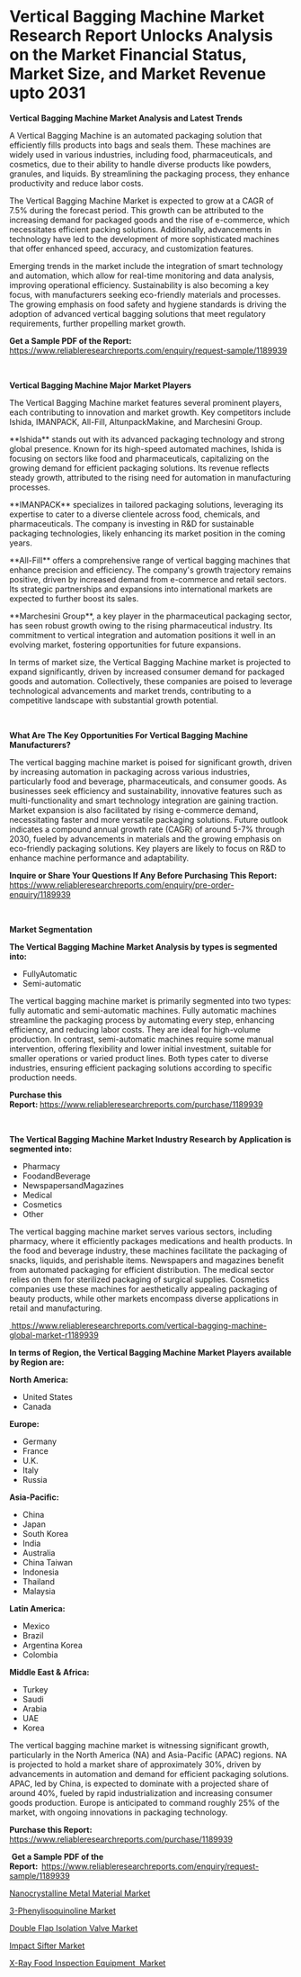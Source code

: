 <p><h1>Vertical Bagging Machine Market Research Report Unlocks Analysis on the Market Financial Status, Market Size, and Market Revenue upto 2031</h1></p><p><strong>Vertical Bagging Machine Market Analysis and Latest Trends</strong></p>
<p><p>A Vertical Bagging Machine is an automated packaging solution that efficiently fills products into bags and seals them. These machines are widely used in various industries, including food, pharmaceuticals, and cosmetics, due to their ability to handle diverse products like powders, granules, and liquids. By streamlining the packaging process, they enhance productivity and reduce labor costs.</p><p>The Vertical Bagging Machine Market is expected to grow at a CAGR of 7.5% during the forecast period. This growth can be attributed to the increasing demand for packaged goods and the rise of e-commerce, which necessitates efficient packing solutions. Additionally, advancements in technology have led to the development of more sophisticated machines that offer enhanced speed, accuracy, and customization features.</p><p>Emerging trends in the market include the integration of smart technology and automation, which allow for real-time monitoring and data analysis, improving operational efficiency. Sustainability is also becoming a key focus, with manufacturers seeking eco-friendly materials and processes. The growing emphasis on food safety and hygiene standards is driving the adoption of advanced vertical bagging solutions that meet regulatory requirements, further propelling market growth.</p></p>
<p><strong>Get a Sample PDF of the Report:&nbsp;</strong> <a href="https://www.reliableresearchreports.com/enquiry/request-sample/1189939?utm_campaign=36&utm_medium=2&utm_source=Github&utm_content=ia&utm_term=30102024&utm_id=vertical-bagging-machine">https://www.reliableresearchreports.com/enquiry/request-sample/1189939</a></p>
<p>&nbsp;</p>
<p><strong>Vertical Bagging Machine Major Market Players</strong></p>
<p><p>The Vertical Bagging Machine market features several prominent players, each contributing to innovation and market growth. Key competitors include Ishida, IMANPACK, All-Fill, AltunpackMakine, and Marchesini Group. </p><p>**Ishida** stands out with its advanced packaging technology and strong global presence. Known for its high-speed automated machines, Ishida is focusing on sectors like food and pharmaceuticals, capitalizing on the growing demand for efficient packaging solutions. Its revenue reflects steady growth, attributed to the rising need for automation in manufacturing processes.</p><p>**IMANPACK** specializes in tailored packaging solutions, leveraging its expertise to cater to a diverse clientele across food, chemicals, and pharmaceuticals. The company is investing in R&D for sustainable packaging technologies, likely enhancing its market position in the coming years. </p><p>**All-Fill** offers a comprehensive range of vertical bagging machines that enhance precision and efficiency. The company's growth trajectory remains positive, driven by increased demand from e-commerce and retail sectors. Its strategic partnerships and expansions into international markets are expected to further boost its sales.</p><p>**Marchesini Group**, a key player in the pharmaceutical packaging sector, has seen robust growth owing to the rising pharmaceutical industry. Its commitment to vertical integration and automation positions it well in an evolving market, fostering opportunities for future expansions.</p><p>In terms of market size, the Vertical Bagging Machine market is projected to expand significantly, driven by increased consumer demand for packaged goods and automation. Collectively, these companies are poised to leverage technological advancements and market trends, contributing to a competitive landscape with substantial growth potential.</p></p>
<p>&nbsp;</p>
<p><strong>What Are The Key Opportunities For Vertical Bagging Machine Manufacturers?</strong></p>
<p><p>The vertical bagging machine market is poised for significant growth, driven by increasing automation in packaging across various industries, particularly food and beverage, pharmaceuticals, and consumer goods. As businesses seek efficiency and sustainability, innovative features such as multi-functionality and smart technology integration are gaining traction. Market expansion is also facilitated by rising e-commerce demand, necessitating faster and more versatile packaging solutions. Future outlook indicates a compound annual growth rate (CAGR) of around 5-7% through 2030, fueled by advancements in materials and the growing emphasis on eco-friendly packaging solutions. Key players are likely to focus on R&D to enhance machine performance and adaptability.</p></p>
<p><strong>Inquire or Share Your Questions If Any Before Purchasing This Report:</strong> <a href="https://www.reliableresearchreports.com/enquiry/pre-order-enquiry/1189939?utm_campaign=36&utm_medium=2&utm_source=Github&utm_content=ia&utm_term=30102024&utm_id=vertical-bagging-machine">https://www.reliableresearchreports.com/enquiry/pre-order-enquiry/1189939</a></p>
<p>&nbsp;</p>
<p><strong>Market Segmentation</strong></p>
<p><strong>The Vertical Bagging Machine Market Analysis by types is segmented into:</strong></p>
<p><ul><li>FullyAutomatic</li><li>Semi-automatic</li></ul></p>
<p><p>The vertical bagging machine market is primarily segmented into two types: fully automatic and semi-automatic machines. Fully automatic machines streamline the packaging process by automating every step, enhancing efficiency, and reducing labor costs. They are ideal for high-volume production. In contrast, semi-automatic machines require some manual intervention, offering flexibility and lower initial investment, suitable for smaller operations or varied product lines. Both types cater to diverse industries, ensuring efficient packaging solutions according to specific production needs.</p></p>
<p><strong>Purchase this Report:&nbsp;</strong><a href="https://www.reliableresearchreports.com/purchase/1189939?utm_campaign=36&utm_medium=2&utm_source=Github&utm_content=ia&utm_term=30102024&utm_id=vertical-bagging-machine">https://www.reliableresearchreports.com/purchase/1189939</a></p>
<p>&nbsp;</p>
<p><strong>The Vertical Bagging Machine Market Industry Research by Application is segmented into:</strong></p>
<p><ul><li>Pharmacy</li><li>FoodandBeverage</li><li>NewspapersandMagazines</li><li>Medical</li><li>Cosmetics</li><li>Other</li></ul></p>
<p><p>The vertical bagging machine market serves various sectors, including pharmacy, where it efficiently packages medications and health products. In the food and beverage industry, these machines facilitate the packaging of snacks, liquids, and perishable items. Newspapers and magazines benefit from automated packaging for efficient distribution. The medical sector relies on them for sterilized packaging of surgical supplies. Cosmetics companies use these machines for aesthetically appealing packaging of beauty products, while other markets encompass diverse applications in retail and manufacturing.</p></p>
<p><a href="https://www.reliableresearchreports.com/vertical-bagging-machine-global-market-r1189939?utm_campaign=36&utm_medium=2&utm_source=Github&utm_content=ia&utm_term=30102024&utm_id=vertical-bagging-machine">&nbsp;https://www.reliableresearchreports.com/vertical-bagging-machine-global-market-r1189939</a></p>
<p><strong>In terms of Region, the Vertical Bagging Machine Market Players available by Region are:</strong></p>
<p>
    <p> <strong> North America: </strong>
        <ul>
            <li>United States</li>
            <li>Canada</li>
        </ul>
        </p> 
    <p> <strong> Europe: </strong>
        <ul>
            <li>Germany</li>
            <li>France</li>
            <li>U.K.</li>
            <li>Italy</li>
            <li>Russia</li>
        </ul>
        </p> 
    <p> <strong> Asia-Pacific: </strong>
        <ul>
            <li>China</li>
            <li>Japan</li>
            <li>South Korea</li>
            <li>India</li>
            <li>Australia</li>
            <li>China Taiwan</li>
            <li>Indonesia</li>
            <li>Thailand</li>
            <li>Malaysia</li>
        </ul>
        </p> 
    <p> <strong> Latin America: </strong>
        <ul>
            <li>Mexico</li>
            <li>Brazil</li>
            <li>Argentina Korea</li>
            <li>Colombia</li>
        </ul>
        </p> 
    <p> <strong> Middle East & Africa: </strong>
        <ul>
            <li>Turkey</li>
            <li>Saudi</li>
            <li>Arabia</li>
            <li>UAE</li>
            <li>Korea</li>
        </ul>
    </p>
    </p>
<p><p>The vertical bagging machine market is witnessing significant growth, particularly in the North America (NA) and Asia-Pacific (APAC) regions. NA is projected to hold a market share of approximately 30%, driven by advancements in automation and demand for efficient packaging solutions. APAC, led by China, is expected to dominate with a projected share of around 40%, fueled by rapid industrialization and increasing consumer goods production. Europe is anticipated to command roughly 25% of the market, with ongoing innovations in packaging technology.</p></p>
<p><strong>Purchase this Report: </strong><a href="https://www.reliableresearchreports.com/purchase/1189939?utm_campaign=36&utm_medium=2&utm_source=Github&utm_content=ia&utm_term=30102024&utm_id=vertical-bagging-machine">https://www.reliableresearchreports.com/purchase/1189939</a></p>
<p>&nbsp;<strong>Get a Sample PDF of the Report:&nbsp;&nbsp;</strong><a href="https://www.reliableresearchreports.com/enquiry/request-sample/1189939?utm_campaign=36&utm_medium=2&utm_source=Github&utm_content=ia&utm_term=30102024&utm_id=vertical-bagging-machine">https://www.reliableresearchreports.com/enquiry/request-sample/1189939</a></p>
<p><strong></strong></p>
<p><p><a href="https://www.linkedin.com/pulse/emerging-trends-nanocrystalline-metal-material-market-zpcsc?utm_campaign=36&utm_medium=2&utm_source=Github&utm_content=ia&utm_term=30102024&utm_id=vertical-bagging-machine">Nanocrystalline Metal Material Market</a></p><p><a href="https://www.linkedin.com/pulse/market-forecasting-change-global-3-phenylisoquinoline-ofokc?utm_campaign=36&utm_medium=2&utm_source=Github&utm_content=ia&utm_term=30102024&utm_id=vertical-bagging-machine">3-Phenylisoquinoline Market</a></p><p><a href="https://issuu.com/reportprime-2/docs/double-flap-isolation-valve-market-_ef46e7f12ebb43?utm_campaign=36&utm_medium=2&utm_source=Github&utm_content=ia&utm_term=30102024&utm_id=vertical-bagging-machine">Double Flap Isolation Valve Market</a></p><p><a href="https://issuu.com/reportprime-2/docs/impact-sifter-market-size-2030.pptx_2b42927f09ec6e?utm_campaign=36&utm_medium=2&utm_source=Github&utm_content=ia&utm_term=30102024&utm_id=vertical-bagging-machine">Impact Sifter Market</a></p><p><a href="https://github.com/leonidmsw5y/Market-Research-Report-List-1/blob/main/x-ray-food-inspection-equipment-market.md?utm_campaign=36&utm_medium=2&utm_source=Github&utm_content=ia&utm_term=30102024&utm_id=vertical-bagging-machine">X-Ray Food Inspection Equipment  Market</a></p></p>